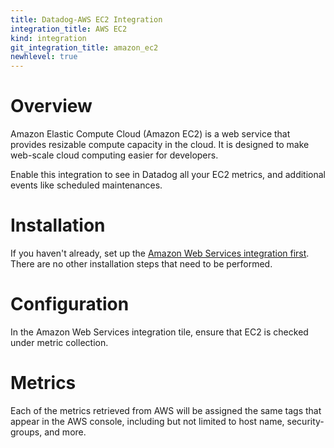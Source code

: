 ```yaml
---
title: Datadog-AWS EC2 Integration
integration_title: AWS EC2
kind: integration
git_integration_title: amazon_ec2
newhlevel: true
---
```


# Overview

Amazon Elastic Compute Cloud (Amazon EC2) is a web service that provides resizable compute capacity in the cloud. It is designed to make web-scale cloud computing easier for developers.

Enable this integration to see in Datadog all your EC2 metrics, and additional events like scheduled maintenances.

# Installation

If you haven't already, set up the [Amazon Web Services integration first](/integrations/aws). There are no other installation steps that need to be performed.

# Configuration

In the Amazon Web Services integration tile, ensure that EC2 is checked under metric collection.

# Metrics



Each of the metrics retrieved from AWS will be assigned the same tags that appear in the AWS console, including but not limited to host name, security-groups, and more.
